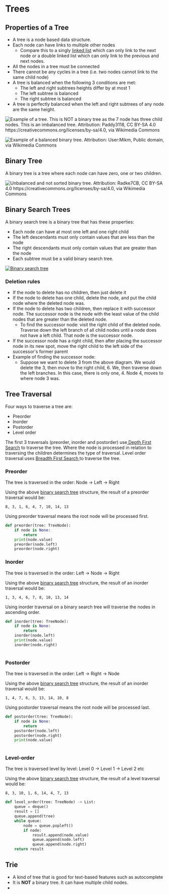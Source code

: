 # Trees

## Properties of a Tree

* A tree is a node based data structure.&#x20;
* Each node can have links to multiple other nodes&#x20;
  * Compare this to a singly [linked list](linked-list.md) which can only link to the next node or a double linked list which can only link to the previous and next nodes.
* All the nodes in a tree must be connected
* There cannot be any cycles in a tree (i.e. two nodes cannot link to the same child node)
* A tree is balanced when the following 3 conditions are met:
  * The left and right subtrees heights differ by at most 1
  * The left subtree is balanced
  * The right subtree is balanced
* A tree is perfectly balanced when the left and right subtrees of any node are the same height.

![Example of a tree. This is NOT a binary tree as the 7 node has three child nodes. This is an imbalanced tree. Attribution: Paddy3118, CC BY-SA 4.0 https://creativecommons.org/licenses/by-sa/4.0, via Wikimedia Commons](https://upload.wikimedia.org/wikipedia/commons/5/5f/Tree\_\(computer\_science\).svg)

![Example of a balanced binary tree. Attribution: User:Mikm, Public domain, via Wikimedia Commons](https://upload.wikimedia.org/wikipedia/commons/0/06/AVLtreef.svg)

## Binary Tree

A binary tree is a tree where each node can have zero, one or two children.

![Unbalanced and not sorted binary tree. Attribution: Radke7CB, CC BY-SA 4.0 https://creativecommons.org/licenses/by-sa/4.0, via Wikimedia Commons](https://upload.wikimedia.org/wikipedia/commons/5/5e/Binary\_tree\_v2.svg)

## Binary Search Trees

A binary search tree is a binary tree that has these properties:

* Each node can have at most one left and one right child
* The left descendants must only contain values that are less than the node
* The right descendants must only contain values that are greater than the node
* Each subtree must be a valid binary search tree.

[![Binary search tree](https://upload.wikimedia.org/wikipedia/commons/thumb/d/da/Binary\_search\_tree.svg/256px-Binary\_search\_tree.svg.png)](https://commons.wikimedia.org/wiki/File:Binary\_search\_tree.svg)

### Deletion rules

* If the node to delete has no children, then just delete it
* If the node to delete has one child, delete the node, and put the child node where the deleted node was.
* If the node to delete has two children, then replace it with successor node. The successor node is the node with the least value of the child nodes that are greater than the deleted node.&#x20;
  * To find the successor node: visit the right child of the deleted node. Traverse down the left branch of all child nodes until a node does not have a left child. That node is the successor node.
* If the successor node has a right child, then after placing the successor node in its new spot, move the right child to the left side of the successor's former parent
* Example of finding the successor node:
  * Suppose we want to delete 3 from the above diagram. We would delete the 3, then move to the right child, 6. We, then traverse down the left branches. In this case, there is only one, 4. Node 4, moves to where node 3 was.&#x20;

## Tree Traversal

Four ways to traverse a tree are:

* Preorder
* Inorder
* Postorder
* Level order&#x20;

The first 3 traversals (preorder, inorder and postorder) use[ Depth First Search](../algorithms/depth-first-search-dfs.md) to traverse the tree. Where the node is processed in relation to traversing the children determines the type of traversal. Level order traversal uses [Breadth First Search ](../algorithms/breadth-first-search-bfs.md#traversal-1)to traverse the tree.

### Preorder

The tree is traversed in the order: Node -> Left -> Right

Using the above [binary search tree](trees.md#binary-search-trees) structure, the result of a preorder traversal would be:

```
8, 3, 1, 6, 4, 7, 10, 14, 13
```

Using preorder traversal means the root node will be processed first.

```python
def preorder(tree: TreeNode):
    if node is None:
        return
    print(node.value)
    preorder(node.left)
    preorder(node.right)

```

### Inorder

The tree is traversed in the order: Left -> Node -> Right

Using the above [binary search tree](trees.md#binary-search-trees) structure, the result of an inorder traversal would be:

```
1, 3, 4, 6, 7, 8, 10, 13, 14
```

Using inorder traversal on a binary search tree will traverse the nodes in ascending order.

```python
def inorder(tree: TreeNode):
    if node is None:
        return
    inorder(node.left)
    print(node.value)
    inorder(node.right)
    
```

### Postorder

The tree is traversed in the order: Left -> Right -> Node

Using the above [binary search tree](trees.md#binary-search-trees) structure, the result of an inorder traversal would be:

```
1, 4, 7, 6, 3, 13, 14, 10, 8
```

Using postorder traversal means the root node will be processed last.

```python
def postorder(tree: TreeNode):
    if node is None:
        return
    postorder(node.left)
    postorder(node.right)
    print(node.value)
    
```

### Level-order

The tree is traversed level by level: Level 0 -> Level 1 -> Level 2 etc

Using the above [binary search tree](trees.md#binary-search-trees) structure, the result of a level traversal would be:

```
8, 3, 10, 1, 6, 14, 4, 7, 13
```

```python
def level_order(tree: TreeNode) -> List:
    queue = deque()
    result = []
    queue.append(tree)
    while queue:
        node = queue.popleft()
        if node:
            result.append(node.value)
            queue.append(node.left)
            queue.append(node.right)
    return result
```

## Trie

* A kind of tree that is good for text-based features such as autocomplete
* It is **NOT** a binary tree. It can have multiple child nodes.
*
